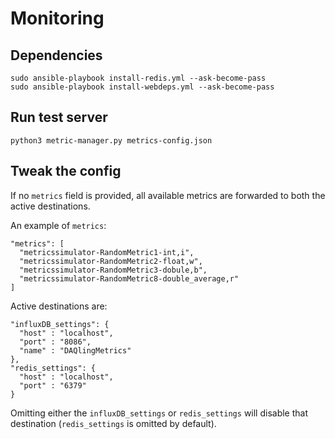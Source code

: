 # Monitoring

## Dependencies

    sudo ansible-playbook install-redis.yml --ask-become-pass
    sudo ansible-playbook install-webdeps.yml --ask-become-pass

## Run test server

    python3 metric-manager.py metrics-config.json

## Tweak the config

If no `metrics` field is provided, all available metrics are forwarded to both the active destinations.

An example of `metrics`:

    "metrics": [
      "metricssimulator-RandomMetric1-int,i",
      "metricssimulator-RandomMetric2-float,w",
      "metricssimulator-RandomMetric3-dobule,b",
      "metricssimulator-RandomMetric8-double_average,r"
    ]     

Active destinations are:

    "influxDB_settings": {
      "host" : "localhost",
      "port" : "8086",
      "name" : "DAQlingMetrics"
    },
    "redis_settings": {
      "host" : "localhost",
      "port" : "6379"
    }

Omitting either the `influxDB_settings` or `redis_settings` will disable that destination (`redis_settings` is omitted by default).
